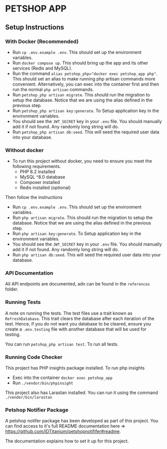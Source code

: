 # PETSHOP APP

## Setup Instructions

### With Docker (Recommended)

- Run `cp .env.example .env`. This should set up the environment variables.
- Run `docker compose up`. This should bring up the app and its other services (Redis and MySQL).
- Run the command `alias petshop_php="docker exec petshop_app php"`. This should set an alias to make running php artisan commands more convenient. Alternatively, you can exec into the container first and then run the normal `php artisan` commands.
- Run `petshop_php artisan migrate`. This should run the migration to setup the database. Notice that we are using the alias defined in the previous step.
- Run `petshop_php artisan key:generate`. To Setup application key in the environment variables.
- You should see the `JWT_SECRET` key in your `.env` file. You should manually add it if not found. Any randomly long string will do.
- Run `petshop_php artisan db:seed`. This will seed the required user data into your database.

### Without docker
- To run this project without docker, you need to ensure you meet the following requirements.
    - PHP 8.2 installed
    - MySQL ^8.0 database
    - Composer installed
    - Redis installed (optional)

Then follow the instructions

- Run `cp .env.example .env`. This should set up the environment variables.
- Run `php artisan migrate`. This should run the migration to setup the database. Notice that we are using the alias defined in the previous step.
- Run `php artisan key:generate`. To Setup application key in the environment variables.
- You should see the `JWT_SECRET` key in your `.env` file. You should manually add it if not found. Any randomly long string will do.
- Run `php artisan db:seed`. This will seed the required user data into your database.


### API Documentation
All API endpoints are documented, adn can be found in the `references` folder.


### Running Tests

A note on running the tests. The test files use a trait known as `RefreshDatabase`. This trait clears the database after each iteration of the test. Hence, if you do not want you database to be cleared, ensure you create a `.env.testing` file with another database that will be used for testing.

You can run `petshop_php artisan test`. To run all tests.


### Running Code Checker 

This project has PHP insights package installed. To run php insights
- Exec into the container `docker exec petshop_app`
- Run `./vendor/bin/phpinsight`

This project also has Larastan installed. You can run it using the command `./vendor/bin/larastan`


### Petshop Notifier Package

A petshop notifer package has been developed as part of this project. You can find access to it's full README documentation here => https://github.com/IDTitanium/petshopnotififer#readme. 

The documentation explains how to set it up for this project.
